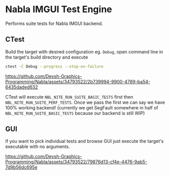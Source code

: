 # Nabla IMGUI Test Engine

Performs suite tests for Nabla IMGUI backend.

## CTest

Build the target with desired configuration eg. `Debug`, open command line in the target's build directory and execute

```bash
ctest -C Debug --progress --stop-on-failure
```

https://github.com/Devsh-Graphics-Programming/Nabla/assets/34793522/2b739994-9900-4789-ba54-6435daded632

CTest will execute `NBL_NITE_RUN_SUITE_BASIC_TESTS` first then `NBL_NITE_RUN_SUITE_PERF_TESTS`. Once we pass the first we can say we have 100% working backend! (currently we get SegFault somewhere in half of `NBL_NITE_RUN_SUITE_BASIC_TESTS` because our backend is still WIP)

## GUI

If you want to pick individual tests and browse GUI just execute the target's executable with no arguments.

https://github.com/Devsh-Graphics-Programming/Nabla/assets/34793522/79876d13-cf4e-4476-9ab5-7d9b56dc695e

